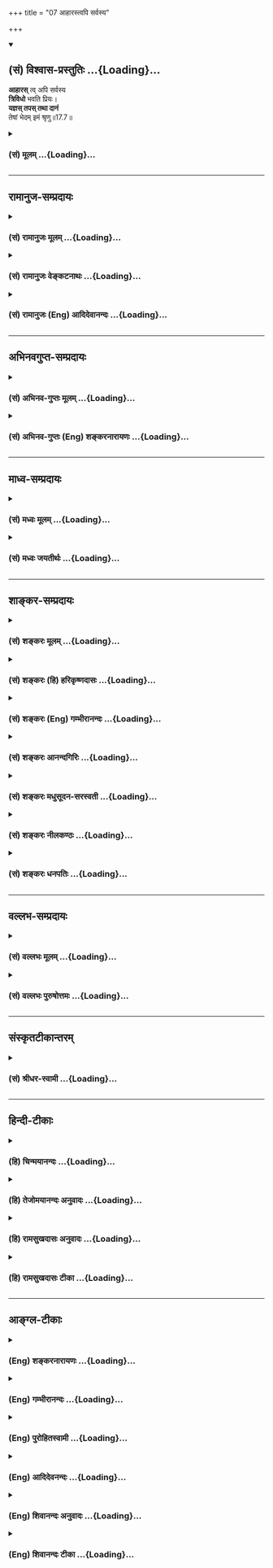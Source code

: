 +++
title = "07 आहारस्त्वपि सर्वस्य"

+++
<div class="js_include" newlevelforh1="2" title="(सं) विश्वास-प्रस्तुतिः" unfilled url="/mahAbhAratam/shlokashaH/06-bhIShma-parva/03-bhagavad-gItA-parva/saMskRtam/vishvAsa-prastutiH/17_shraddhA-traya-vibhA/07_AhArastvapi_sarva.md">
<details open><summary><h2>(सं) विश्वास-प्रस्तुतिः ...{Loading}...</h2></summary>

**आहारस्** त्व् अपि सर्वस्य  
**त्रिविधो** भवति प्रियः।  
**यज्ञस् तपस् तथा दानं**  
तेषां भेदम् इमं श्रृणु॥17.7॥
</details>
</div>
<div class="js_include collapsed" newlevelforh1="3" title="(सं) मूलम्" unfilled url="/mahAbhAratam/shlokashaH/06-bhIShma-parva/03-bhagavad-gItA-parva/saMskRtam/mUlam/17_shraddhA-traya-vibhA/07_AhArastvapi_sarva.md">
<details><summary><h3>(सं) मूलम् ...{Loading}...</h3></summary>

आहारस्त्वपि सर्वस्य त्रिविधो भवति प्रियः।  
यज्ञस्तपस्तथा दानं तेषां भेदमिमं श्रृणु।।17.7।।
</details>
</div>


_________________
## रामानुज-सम्प्रदायः
<div class="js_include collapsed" newlevelforh1="3" title="(सं) रामानुजः मूलम्" unfilled url="/mahAbhAratam/shlokashaH/06-bhIShma-parva/03-bhagavad-gItA-parva/saMskRtam/rAmAnujaH/mUlam/17_shraddhA-traya-vibhA/07_AhArastvapi_sarva.md">
<details><summary><h3>(सं) रामानुजः मूलम् ...{Loading}...</h3></summary>

।।17.7।।**आहारः अपि सर्वस्य** प्राणिजातस्य सत्त्वादिगुणत्रयान्वयेन
**त्रिविधः प्रियो भवति।** तथा एव यज्ञः अपि त्रिविधः; **तथा तपो दानं च।
तेषां भेदम् इमं श्रृणु** -- तेषाम् आहारयज्ञतपोदानानां सत्त्वादिगुणभेदेन
इमम् उच्यमानं भेदं श्रृणु।

</details>
</div>
<div class="js_include collapsed" newlevelforh1="3" title="(सं) रामानुजः वेङ्कटनाथः" unfilled url="/mahAbhAratam/shlokashaH/06-bhIShma-parva/03-bhagavad-gItA-parva/saMskRtam/rAmAnujaH/venkaTanAthaH/17_shraddhA-traya-vibhA/07_AhArastvapi_sarva.md">
<details><summary><h3>(सं) रामानुजः वेङ्कटनाथः ...{Loading}...</h3></summary>

  
  
।।17.7।। एवमुत्तरे प्रतिषेधरूपेऽर्थतः कण्ठोक्त्या च दत्ते
पुनराहारादित्रैविध्यवर्णनमबुभुत्सितोपन्यासः स्यादित्यत्राऽऽह -- अथ
प्रकृतमेवेति। अयमभिप्रायः -- अशास्त्रीयेषु सत्त्वादिनिष्ठामूलफलभेद
बुभुत्सिते शास्त्रीयेष्वेवायमिति प्रत्युक्तम्। तत्र श्रद्धातद्वतां
श्रद्धेयानां च गुणतो विभाग उपन्यस्तः। तच्छ्रवणादेव तत्तुल्ययोगक्षेमेषु
सर्वेषु बुभुत्सा बीभत्सोर्जायते। अतएव तद्भेदोपन्यासः --
इति। प्रपञ्चयतीत्यनेन पौनरुक्त्यशङ्काऽपि परिहृता। यज्ञतपःप्रभृतिषु
शास्त्रीयेषु तिष्ठत्सु रागप्राप्तस्याहारस्य प्रथमोपदेशः
केनाभिप्रायेणेत्यत्राऽऽहतत्रेति। वृद्धिः समानैः सर्वेषां
विपरीतैर्विपर्ययः \[अ.हृ.सू.1।14\]
इत्यायुर्वेदोक्तन्यायसञ्चारादाप्यायकद्रव्यगुणानुसारेणान्तःकरणादेः
सत्त्वादिवृद्धिः श्रौतीत्यभिप्रायेणअन्नमयमिति। आहारस्य सत्त्वस्य चात्र
रजस्तमोराहित्यं शुद्धिः। अपिशब्दः
प्रागुक्तश्रद्धेयदेवतादिभेदवत्सात्त्विकादिविभागानुकर्षणार्थः। पचाम्यन्नं
चतुर्विधम् \[15।14\] इति प्रागुक्तचातुर्विध्याविरोधाय
चतुर्विधेऽप्येतद्गुणकृतत्रैविध्यमिहोच्यत इत्यभिप्रायेणाऽऽह --
सत्त्वादिगुणत्रयान्वयेनेति। त्रिविधः इति सामान्यतो विभागेऽपि विशेषतो
वक्ष्यमाणाकारापेक्षयेदमुच्यत इत्याहसत्त्वादिभेदेनेममिति।
वक्ष्यमाणस्यात्रासत्त्या वर्तमानव्यपदेश इत्याहउच्यमानमिति। गुणानां
स्वविशिष्टानुभवजनितवासनाद्वारा स्वानुरूपविषयरुचिजननात्तत्तदाहाराणां
तत्तद्गुणविशिष्टप्रियत्वम्।  
  

</details>
</div>
<div class="js_include collapsed" newlevelforh1="3" title="(सं) रामानुजः (Eng) आदिदेवानन्दः" unfilled url="/mahAbhAratam/shlokashaH/06-bhIShma-parva/03-bhagavad-gItA-parva/saMskRtam/rAmAnujaH/english/AdidevAnandaH/17_shraddhA-traya-vibhA/07_AhArastvapi_sarva.md">
<details><summary><h3>(सं) रामानुजः (Eng) आदिदेवानन्दः ...{Loading}...</h3></summary>

17.7 Even the food which is dear to the host of all beings is of three kinds because of the association of the three Gunas consisting of Sattva etc. Similarly, sacrifices also are of three kinds. So too austerity and charity. Listen about this distinction, which is being described, about foods, sacrifices, austerities and gifts according to differences of Sattva etc.

</details>
</div>


_________________
## अभिनवगुप्त-सम्प्रदायः
<div class="js_include collapsed" newlevelforh1="3" title="(सं) अभिनव-गुप्तः मूलम्" unfilled url="/mahAbhAratam/shlokashaH/06-bhIShma-parva/03-bhagavad-gItA-parva/saMskRtam/abhinava-guptaH/mUlam/17_shraddhA-traya-vibhA/07_AhArastvapi_sarva.md">
<details><summary><h3>(सं) अभिनव-गुप्तः मूलम् ...{Loading}...</h3></summary>

।।17.7 -- 17.10।। आहारोऽपि सत्त्वादिभेदात् त्रिधा श्रद्धावत् +++(S omits
श्रद्धावत् )+++ तथा,यज्ञतपोदानानि। तदुच्यते -- आहार इत्यादि तामसप्रियम्
इत्यन्तम्। याता यामाः यस्य।

</details>
</div>
<div class="js_include collapsed" newlevelforh1="3" title="(सं) अभिनव-गुप्तः (Eng) शङ्करनारायणः" unfilled url="/mahAbhAratam/shlokashaH/06-bhIShma-parva/03-bhagavad-gItA-parva/saMskRtam/abhinava-guptaH/english/shankaranArAyaNaH/17_shraddhA-traya-vibhA/07_AhArastvapi_sarva.md">
<details><summary><h3>(सं) अभिनव-गुप्तः (Eng) शङ्करनारायणः ...{Loading}...</h3></summary>

17.7 See Comment under 17.10

</details>
</div>


_________________
## माध्व-सम्प्रदायः
<div class="js_include collapsed" newlevelforh1="3" title="(सं) मध्वः मूलम्" unfilled url="/mahAbhAratam/shlokashaH/06-bhIShma-parva/03-bhagavad-gItA-parva/saMskRtam/madhvaH/mUlam/17_shraddhA-traya-vibhA/07_AhArastvapi_sarva.md">
<details><summary><h3>(सं) मध्वः मूलम् ...{Loading}...</h3></summary>

।।17.7।। Sri Madhvacharya did not comment on this sloka.

</details>
</div>
<div class="js_include collapsed" newlevelforh1="3" title="(सं) मध्वः जयतीर्थः" unfilled url="/mahAbhAratam/shlokashaH/06-bhIShma-parva/03-bhagavad-gItA-parva/saMskRtam/madhvaH/jayatIrthaH/17_shraddhA-traya-vibhA/07_AhArastvapi_sarva.md">
<details><summary><h3>(सं) मध्वः जयतीर्थः ...{Loading}...</h3></summary>

।।17.7।। Sri Jayatirtha did not comment on this sloka.

</details>
</div>


_________________
## शाङ्कर-सम्प्रदायः
<div class="js_include collapsed" newlevelforh1="3" title="(सं) शङ्करः मूलम्" unfilled url="/mahAbhAratam/shlokashaH/06-bhIShma-parva/03-bhagavad-gItA-parva/saMskRtam/shankaraH/mUlam/17_shraddhA-traya-vibhA/07_AhArastvapi_sarva.md">
<details><summary><h3>(सं) शङ्करः मूलम् ...{Loading}...</h3></summary>

।।17.7।। --,**आहारस्त्वपि सर्वस्य** भोक्तुः प्राणिनः **त्रिविधो भवति
प्रियः** इष्टः; तथा **यज्ञः** तथा **तपः; तथा दानम्। तेषाम्** आहारादीनां
**भेदम् इमं** वक्ष्यमाणं श्रृणु।।

</details>
</div>
<div class="js_include collapsed" newlevelforh1="3" title="(सं) शङ्करः (हि) हरिकृष्णदासः" unfilled url="/mahAbhAratam/shlokashaH/06-bhIShma-parva/03-bhagavad-gItA-parva/saMskRtam/shankaraH/hindI/harikRShNadAsaH/17_shraddhA-traya-vibhA/07_AhArastvapi_sarva.md">
<details><summary><h3>(सं) शङ्करः (हि) हरिकृष्णदासः ...{Loading}...</h3></summary>

।।17.7।। रसयुक्त और स्निग्ध आदि भोजनोंमें; अपनी रुचिकी अधिकतारूप लक्षणसे
अपना सात्त्विकत्व; राजसत्व और तामसत्व जानकर; राजस और तामस चिह्नोंवाले
आहारका त्याग और सात्त्विक चिह्नयुक्त आहारका ग्रहण करनेके लिये; यहाँ
रस्यस्निग्ध आदि ( वाक्योंद्वारा वर्णित ) तीन वर्गोंमें विभक्त हुए
आहारमें; क्रमसे सात्त्विक; राजस और तामस पुरुषोंकी ( पृथक्पृथक् ) रुचि
दिखलायी जाती है। वैसे ही सात्त्विक आदि गुणोंके भेदसे यज्ञादिके भेदोंका
प्रतिपादन भी यहाँ इसीलिये किया जाता है कि राजस और तामस यज्ञादिको जानकर
किसी प्रकार लोग उनका त्याग कर दें और सात्त्विक यज्ञादिका अनुष्ठान किया
करें --, भोजन करनेवाले सभी मनुष्योंको तीन प्रकारके आहार प्रियरुचिकर होते
हैं। वैसे ही यज्ञ; तप और दान भी ( तीनतीन प्रकारके होते हैं ) उन
आहारादिका यह आगे कहा जानेवाला भेद सुन।

</details>
</div>
<div class="js_include collapsed" newlevelforh1="3" title="(सं) शङ्करः (Eng) गम्भीरानन्दः" unfilled url="/mahAbhAratam/shlokashaH/06-bhIShma-parva/03-bhagavad-gItA-parva/saMskRtam/shankaraH/english/gambhIrAnandaH/17_shraddhA-traya-vibhA/07_AhArastvapi_sarva.md">
<details><summary><h3>(सं) शङ्करः (Eng) गम्भीरानन्दः ...{Loading}...</h3></summary>

17.7 Aharah, food; api tu, also; which is priyah, dear; sarvasya, to all
\[Here Ast. adds praninah (creatures).-Tr.\] who eat it; bhavati, is;
trividhah, of three kinds; so also yajnah, sacrifices; similarly, tapah,
austerity; tatha, so also; danam, charity. Srnu, listen; to imam, this;
bhedam, classification; tesam, of them, of food etc., which is going to
be stated.

</details>
</div>
<div class="js_include collapsed" newlevelforh1="3" title="(सं) शङ्करः आनन्दगिरिः" unfilled url="/mahAbhAratam/shlokashaH/06-bhIShma-parva/03-bhagavad-gItA-parva/saMskRtam/shankaraH/AnandagiriH/17_shraddhA-traya-vibhA/07_AhArastvapi_sarva.md">
<details><summary><h3>(सं) शङ्करः आनन्दगिरिः ...{Loading}...</h3></summary>

।।17.7।। उत्तरश्लोकपूर्वार्धतात्पर्यमाह -- **आहाराणामिति।**
रस्यादिवर्गस्य सात्त्विकपुरुषप्रियत्वं; कट्वादिवर्गस्य,राजसप्रियत्वं;
यातयामादिवर्गस्य तामसप्रियत्वमिति दर्शनं कुत्रोपयुज्यते तत्राह --
**रस्येति।** श्लोकोत्तरार्धतात्पर्यमाह -- **तथेति।** आहारत्रैविध्यवदिति
यावत्। कथमेतेषां प्रत्येकं त्रैविध्यं तत्राह -- **तेषामिति।**

</details>
</div>
<div class="js_include collapsed" newlevelforh1="3" title="(सं) शङ्करः मधुसूदन-सरस्वती" unfilled url="/mahAbhAratam/shlokashaH/06-bhIShma-parva/03-bhagavad-gItA-parva/saMskRtam/shankaraH/madhusUdana-sarasvatI/17_shraddhA-traya-vibhA/07_AhArastvapi_sarva.md">
<details><summary><h3>(सं) शङ्करः मधुसूदन-सरस्वती ...{Loading}...</h3></summary>

।।17.7।। ये सात्त्विकास्ते देवा ये तु राजसास्तामसाश्च ते
विपर्यस्तत्वादसुरा इति स्थिते सात्त्विकानामादानाय राजसतामसानां हानाय
चाहारयज्ञतपोदानानां त्रैविध्यमाह -- आहारस्त्विति। न केवलं श्रद्धैव
त्रिविधा; आहारोऽपि सर्वस्य प्रियस्त्रिविध एव भवति। सर्वस्य
त्रिगुणात्मकत्वेन चतुर्थ्या विधाया असंभवात्। यथा दृष्टार्थ
आहारस्त्रिविधस्तथा यज्ञतपोदानान्यदृष्टार्थान्यपि त्रिविधानि। तत्रयज्ञं
व्याख्यास्यामो द्रव्यं देवता त्यागः इति कल्पकारैर्देवतोद्देशेन
द्रव्यत्यागो यज्ञ इति निरुक्तः। स च यजतिना जुहोतिना च चोदितत्वेन यागो
होमश्चेति द्विविधः। उत्तिष्ठद्धोमा वषट्कारप्रयोगान्ता
याज्यापुरोनुवाक्यावन्तो यजतय उपविष्टहोमाः; स्वाहाकारप्रयोगान्ता
याज्यापुरोनुवाक्यारहिता जुहोतयः इति कल्पकारैर्व्याख्यातो
यज्ञशब्देनोक्तः। तपः कायेन्द्रियशोषणं,कृच्छ्रचान्द्रायणादि। दानं
परस्वत्वापत्तिफलकः स्वस्वत्वत्यागस्तेषामाहारयज्ञतपोदानानां
सात्त्विकराजसतामसभेदं मया व्याख्यायमानमिमं शृणु।

</details>
</div>
<div class="js_include collapsed" newlevelforh1="3" title="(सं) शङ्करः नीलकण्ठः" unfilled url="/mahAbhAratam/shlokashaH/06-bhIShma-parva/03-bhagavad-gItA-parva/saMskRtam/shankaraH/nIlakaNThaH/17_shraddhA-traya-vibhA/07_AhArastvapi_sarva.md">
<details><summary><h3>(सं) शङ्करः नीलकण्ठः ...{Loading}...</h3></summary>

।।17.7।। अत्र सात्त्विकानां श्रद्धाराध्याहारयज्ञतपोदानानां परिग्रहार्थं
राजसतामसानां वर्जनार्थं च तेषां प्रत्येकं त्रैविध्यं विधीयते। तत्रापि
श्रद्धात्रैविध्यं आराध्यत्रैविध्यं च प्रागेवोक्तम्। आहारादीनां
त्रैविध्यं प्रतिज्ञापूर्वकमाह -- **आहारस्त्विति।** आह्रियत
इत्याहारोऽन्नं। अतः परं प्रायेण पदार्थः स्पष्टस्तथापि
क्वचित्क्वचित्किंचित्किंचिद्व्याख्यायते।

</details>
</div>
<div class="js_include collapsed" newlevelforh1="3" title="(सं) शङ्करः धनपतिः" unfilled url="/mahAbhAratam/shlokashaH/06-bhIShma-parva/03-bhagavad-gItA-parva/saMskRtam/shankaraH/dhanapatiH/17_shraddhA-traya-vibhA/07_AhArastvapi_sarva.md">
<details><summary><h3>(सं) शङ्करः धनपतिः ...{Loading}...</h3></summary>

।।17.7।। तत्तदाहरेषु प्रीत्यतिरेकेण सात्त्वित्वादिकं यज्ञादीनामपि
सत्त्वादिगुणभेदेन त्रिविधात्वं च बुद्ध्वा सात्त्विका आहारादयो ग्राह्याः
राजसास्तमसाश्च परिवर्ज्या इति बोधयितुमारभते -- आहार इत्यादिना। आह्नियते
इत्याहारो भक्ष्यादिरुपः सर्वस्य सात्त्विकादिभेदभिन्नस्य प्राणिजातस्य
भोक्तुराहारोऽपि त्रिविधस्त्रिप्रकारः प्रिय इष्टो भवति। तथा
यज्ञस्त्रिविधः तथा दानं तेषामाहारादिनामिमं वक्ष्यमाणं भेदं शृणु।

</details>
</div>


_________________
## वल्लभ-सम्प्रदायः
<div class="js_include collapsed" newlevelforh1="3" title="(सं) वल्लभः मूलम्" unfilled url="/mahAbhAratam/shlokashaH/06-bhIShma-parva/03-bhagavad-gItA-parva/saMskRtam/vallabhaH/mUlam/17_shraddhA-traya-vibhA/07_AhArastvapi_sarva.md">
<details><summary><h3>(सं) वल्लभः मूलम् ...{Loading}...</h3></summary>

।।17.7।। अथ पुनरपि प्रकृतमेव शास्त्रीयेषु वैदिकेषु यागादिषु गुणभेदतोऽपि
विशेषं प्रपञ्चयति लौकिकेषु त्वाहारमूलत्वात्सत्त्वादिवृद्धेरित्याह --
आहारस्त्विति। त्रिविधः प्रियः। तथा यज्ञस्तपो दानं चेति त्रितयं
श्रौतशास्त्रीयं तेषां भेदमिमं वक्ष्यमाणं शृणु।

</details>
</div>
<div class="js_include collapsed" newlevelforh1="3" title="(सं) वल्लभः पुरुषोत्तमः" unfilled url="/mahAbhAratam/shlokashaH/06-bhIShma-parva/03-bhagavad-gItA-parva/saMskRtam/vallabhaH/puruShottamaH/17_shraddhA-traya-vibhA/07_AhArastvapi_sarva.md">
<details><summary><h3>(सं) वल्लभः पुरुषोत्तमः ...{Loading}...</h3></summary>

  
  
।।17.7।। एवं धर्मभेदानुक्त्वा आहारादिभेदेनापि तद्भेदज्ञानमाह --
आहारस्त्वित्याद्यैः। तु पुनः आहारोऽपि सर्वस्य त्रिविधस्य लोकस्य त्रिविधः
सात्त्विकादिरूपः प्रियो भवति। तथा यज्ञो यजनं; तपः देहादिक्लेशः; दानं;
तेषां भेदं अग्रे मया प्रोच्यमानमिमं शृणु।  
  

</details>
</div>


_________________
## संस्कृतटीकान्तरम्
<div class="js_include collapsed" newlevelforh1="3" title="(सं) श्रीधर-स्वामी" unfilled url="/mahAbhAratam/shlokashaH/06-bhIShma-parva/03-bhagavad-gItA-parva/saMskRtam/shrIdhara-svAmI/17_shraddhA-traya-vibhA/07_AhArastvapi_sarva.md">
<details><summary><h3>(सं) श्रीधर-स्वामी ...{Loading}...</h3></summary>

।।17.7।। आहारादिभेदादपि सात्त्विकादिभेदं दर्शयितुमाह **--
आहारस्त्वित्यादित्रयोदशभिः।** सर्वस्यापि जनस्य य,आहारोऽन्नादिः स तु
यथायथं त्रिविधः प्रियो भवति। तथा यज्ञतपोदानानि च त्रिविधानि भवन्ति।
तेषां च वक्ष्यमाणमिमं भेदं श्रृणु। एतच्च राजसतामसाहारयज्ञादिपरित्यागेन
सात्त्विकाहारयज्ञादिसेवया सत्त्ववृद्धौ यत्नः कर्तव्य इत्येतदर्थं कथ्यते।

</details>
</div>


_________________
## हिन्दी-टीकाः
<div class="js_include collapsed" newlevelforh1="3" title="(हि) चिन्मयानन्दः" unfilled url="/mahAbhAratam/shlokashaH/06-bhIShma-parva/03-bhagavad-gItA-parva/hindI/chinmayAnandaH/17_shraddhA-traya-vibhA/07_AhArastvapi_sarva.md">
<details><summary><h3>(हि) चिन्मयानन्दः ...{Loading}...</h3></summary>

।।17.7।। इस श्लोक में भगवान् श्रीकृष्ण आगे वर्णन किये जाने वाले विषय का
नाम निर्देश करते हैं। मनुष्य का स्वभाव उसके कार्यकलापों में व्यक्त होता
है। उसका प्रिय आहार; मित्रगण; मन की भावनाएं; जीवन विषयक दृष्टिकोण आदि
उसके स्वभाव की श्रेणी को इंगित करते हैं। प्रत्येक व्यक्ति किसी न किसी
गुण विशेष के आधिक्य से प्रभावित रहता है। मनुष्य का आन्तरिक स्वभाव तथा
बाह्याचरण पर किस गुण की अधिकता से किस प्रकार का प्रभाव पड़ता है इसका
विश्लेषण आगे के श्लोकों में किया गया है। यहाँ इस बात का ध्यान रखना चाहिए
कि इन श्लोकों का प्रयोजन अन्य लोगों का वर्गीकरण करने के लिए नहीं हैं।
हिन्दू धर्म आत्मविद्या का उपदेश देता है। अत साधक का प्रयत्न अपने
आत्मस्वरूप को अभिव्यक्त करने के लिए होना चाहिए। आत्मा के सौन्दर्य को
व्यक्त करने एवं आत्मिक बल को प्राप्त करने के लिए समस्त साधकों को चित्त
शुद्धि के हेतु प्रयत्न करना होगा। चित्तशुद्धि का अर्थ है; रजोगुण के
विक्षेप तथा तमोगुण के प्रमाद और मोह का त्यागकर सत्त्वगुण की रचनात्मक
सजगता और आध्यात्मिक आभा में मन की दृढ़ स्थिति। सर्व प्रथम आहार को बताते
हैं

</details>
</div>
<div class="js_include collapsed" newlevelforh1="3" title="(हि) तेजोमयानन्दः अनुवादः" unfilled url="/mahAbhAratam/shlokashaH/06-bhIShma-parva/03-bhagavad-gItA-parva/hindI/tejomayAnandaH/anuvAdaH/17_shraddhA-traya-vibhA/07_AhArastvapi_sarva.md">
<details><summary><h3>(हि) तेजोमयानन्दः अनुवादः ...{Loading}...</h3></summary>

।।17.7।। (अपनीअपनी प्रकृति के अनुसार) सब का प्रिय भोजन भी तीन प्रकार का
होता है; उसी प्रकार यज्ञ; तप और दान भी तीन प्रकार के होते हैं; उनके भेद
को तुम मुझसे सुनो।।  
  

</details>
</div>
<div class="js_include collapsed" newlevelforh1="3" title="(हि) रामसुखदासः अनुवादः" unfilled url="/mahAbhAratam/shlokashaH/06-bhIShma-parva/03-bhagavad-gItA-parva/hindI/rAmasukhadAsaH/anuvAdaH/17_shraddhA-traya-vibhA/07_AhArastvapi_sarva.md">
<details><summary><h3>(हि) रामसुखदासः अनुवादः ...{Loading}...</h3></summary>

।।17.7।। आहार भी सबको तीन प्रकारका प्रिय होता है और वैसे ही यज्ञ, दान और
तप भी तीन प्रकारके होते हैं अर्थात् शास्त्रीय कर्मोंमें भी तीन प्रकारकी
रुचि होती है, तू उनके इस भेदको सुन।

</details>
</div>
<div class="js_include collapsed" newlevelforh1="3" title="(हि) रामसुखदासः टीका" unfilled url="/mahAbhAratam/shlokashaH/06-bhIShma-parva/03-bhagavad-gItA-parva/hindI/rAmasukhadAsaH/TIkA/17_shraddhA-traya-vibhA/07_AhArastvapi_sarva.md">
<details><summary><h3>(हि) रामसुखदासः टीका ...{Loading}...</h3></summary>

।।17.7।।***व्याख्या --***  **आहारस्त्वपि सर्वस्य त्रिविधो भवति प्रियः
--** चौथे श्लोकमें भगवान्ने अर्जुनके प्रश्नके अनुसार मनुष्योंकी निष्ठाकी
परीक्षाके लिये सात्त्विक; राजस और तामस -- तीन तरहके यजन बताये। परन्तु
जिसकी श्रद्धा; रुचि; प्रियता यजनपूजनमें नहीं है; उनकी निष्ठाकी पहचान
कैसे हो इसके लिये बताया कि जिनकी यजनपूजनमें श्रद्धा नहीं है; ऐसे
मनुष्योंको भी शरीरनिर्वाहके लिये भोजन तो करना ही पड़ता है; चाहे वे
नास्तिक हों; चाहे आस्तिक हों; चाहे वैदिक अथवा ईसाई; पारसी; यहूदी; यवन
आदि किसी सम्प्रदायके हों। उन सबके लिये यहाँ **आहारस्त्वपि** पद देकर कहा
है कि निष्ठाकी पहचानके लिये केवल यजनपूजन ही नहीं है; प्रत्युत भोजनकी
रुचिसे ही उनकी निष्ठाकी पहचान हो जायगी। मनुष्यका मन स्वाभाविक ही जिस
भोजनमें ललचाता है अर्थात् जिस भोजनकी बात सुनकर; उसे देखकर और उसे चखकर मन
आकृष्ट होता है; उसके अनुसार उसकी सात्त्विकी; राजसी या तामसी निष्ठा मानी
जाती है। यहाँ कोई ऐसा भी कह सकता है कि सात्त्विक; राजस और तामस आहार
कैसाकैसा होता है -- इसे बतानेके लिये यह प्रकरण आया है। स्थूलदृष्टिसे
देखनेपर तो ऐसा ही दीखता है परन्तु विचारपूर्वक गहराईसे देखनेपर यह बात
दीखती नहीं। वास्तवमें यहाँ आहारका वर्णन नहीं है; प्रत्युत आहारीकी रुचिका
वर्णन है। अतः आहारीकी श्रद्धाकी पहचान कैसे हो यह बतानेके लिये ही यह
प्रकरण आया है।  
  
यहाँ **सर्वस्य** और **प्रियः** पद यह बतानेके लिये आये हैं कि
सामान्यरूपसे सम्पूर्ण मनुष्योंमें एकएककी किसकिस भोजनमें रुचि होती है;
जिससे उनकी सात्त्विकी; राजसी और तामसी निष्ठाकी पहचान हो। ऐसे ही
**यज्ञस्तपस्था दानम् (टिप्पणी प₀ 841.1)** पद यह बतानेके लिये आये हैं कि
जितने भी शास्त्रीय कर्म हैं; उनमें भी उन मनुष्योंकी यज्ञ; तप आदि किसकिस
कर्ममें कैसीकैसी रुचि -- प्रियता होती है। यहाँ **तथा** कहनेका तात्पर्य
यह है कि जैसे पूजन तीन तरहका होता है और जैसे आहार तीन तरहका प्रिय होता
है;,इसी तरह शास्त्रीय यज्ञ; तप आदि कर्म भी तीन तरहके होते हैं। इससे यहाँ
एक और बात भी सिद्ध होती है कि शास्त्र; सत्सङ्ग; विवेचन; वार्तालाप;
कहानी; पुस्तक; व्रत; तीर्थ; व्यक्ति आदि जोजो भी सामने आयेंगे; उनमें जो
सात्त्विक होगा वह सात्त्विक मनुष्यको; जो राजस होगा; वह राजस मनुष्यको और
जो तामस होगा; वह तामस मनुष्यको प्रिय लगेगा।  
  
**तेषां भेदमिमं श्रृणु --** यज्ञ; तप और दानके भेद सुनो अर्थात् मनुष्यकी
स्वाभाविक रुचि; प्रवृत्ति और प्रसन्नता किसकिसमें होती है; उसको तुम सुनो।
जैसे अपनी रुचिके अनुसार कोई ब्राह्मणको दान देना पसंद करता है; तो कोई
अन्य साधारण मनुष्यको दान देना ही पसंद करता है। कोई शुद्ध आचरणवाले
व्यक्तियोंके साथ मित्रता करते हैं; तो कोई जिनका खानपान; आचरण आदि शुद्ध
नहीं हैं; ऐसे मनुष्योंके साथ ही मित्रता करते हैं; आदिआदि **(टिप्पणी प₀
841.2)**। तात्पर्य यह कि सात्त्विक मनुष्योंकी रुचि सात्त्विक खानपान;
रहनसहन; कार्य; समाज; व्यक्ति आदिमें होती है और उन्हींका सङ्ग करना उनको
अच्छा लगता है। राजस मनुष्योंकी रुचि राजस खानपान; रहनसहन; कार्य; समाज;
व्यक्ति आदिमें होती है और उन्हींका सङ्ग उनको अच्छा लगता है। तामस
मनुष्योंकी रुचि तामस खानपान; रहनसहन आदिमें तथा शास्त्रनिषिद्ध आचरण
करनेवाले नीच मनुष्योंके साथ उठनेबैठने; खानेपीने; बातचीत करने; साथ रहने;
मित्रता करने आदिमें होती है और उन्हींका सङग उनको अच्छा लगता है तथा वैसे
ही आचरणोंमें उनकी प्रवृत्ति होती है।  
  
,

</details>
</div>


_________________
## आङ्ग्ल-टीकाः
<div class="js_include collapsed" newlevelforh1="3" title="(Eng) शङ्करनारायणः" unfilled url="/mahAbhAratam/shlokashaH/06-bhIShma-parva/03-bhagavad-gItA-parva/english/shankaranArAyaNaH/17_shraddhA-traya-vibhA/07_AhArastvapi_sarva.md">
<details><summary><h3>(Eng) शङ्करनारायणः ...{Loading}...</h3></summary>

17.7. Further, the food also, which is dear to all, is of three kinds.
So are \[their\] sacrifice, austerity and charity. Listen to this distinction of them.

</details>
</div>
<div class="js_include collapsed" newlevelforh1="3" title="(Eng) गम्भीरानन्दः" unfilled url="/mahAbhAratam/shlokashaH/06-bhIShma-parva/03-bhagavad-gItA-parva/english/gambhIrAnandaH/17_shraddhA-traya-vibhA/07_AhArastvapi_sarva.md">
<details><summary><h3>(Eng) गम्भीरानन्दः ...{Loading}...</h3></summary>

17.7 Food also, which is dear to all, is of three kinds; and so also are sacrifices, austerity and charity. Listen to this classification of them.

</details>
</div>
<div class="js_include collapsed" newlevelforh1="3" title="(Eng) पुरोहितस्वामी" unfilled url="/mahAbhAratam/shlokashaH/06-bhIShma-parva/03-bhagavad-gItA-parva/english/purohitasvAmI/17_shraddhA-traya-vibhA/07_AhArastvapi_sarva.md">
<details><summary><h3>(Eng) पुरोहितस्वामी ...{Loading}...</h3></summary>

17.7 The food which men enjoy is also threefold, like the ways of sacrifice, austerity and almsgiving. Listen to the distinction.

</details>
</div>
<div class="js_include collapsed" newlevelforh1="3" title="(Eng) आदिदेवनन्दः" unfilled url="/mahAbhAratam/shlokashaH/06-bhIShma-parva/03-bhagavad-gItA-parva/english/AdidevanandaH/17_shraddhA-traya-vibhA/07_AhArastvapi_sarva.md">
<details><summary><h3>(Eng) आदिदेवनन्दः ...{Loading}...</h3></summary>

17.7 Even the food which is dear to all is threefold. So are sacrifices,
austeritty and gifts. Listen about this distinction among them.

</details>
</div>
<div class="js_include collapsed" newlevelforh1="3" title="(Eng) शिवानन्दः अनुवादः" unfilled url="/mahAbhAratam/shlokashaH/06-bhIShma-parva/03-bhagavad-gItA-parva/english/shivAnandaH/anuvAdaH/17_shraddhA-traya-vibhA/07_AhArastvapi_sarva.md">
<details><summary><h3>(Eng) शिवानन्दः अनुवादः ...{Loading}...</h3></summary>

17.7 The food also which is dear to each is threefold, as also sacrifice, austerity and almsgiving. Hear thou the distinction of these.

</details>
</div>
<div class="js_include collapsed" newlevelforh1="3" title="(Eng) शिवानन्दः टीका" unfilled url="/mahAbhAratam/shlokashaH/06-bhIShma-parva/03-bhagavad-gItA-parva/english/shivAnandaH/TIkA/17_shraddhA-traya-vibhA/07_AhArastvapi_sarva.md">
<details><summary><h3>(Eng) शिवानन्दः टीका ...{Loading}...</h3></summary>

17.7 आहारः food; तु indeed; अपि also; सर्वस्य of all; त्रिविधः
threefold; भवति is; प्रियः dear; यज्ञः sacrifice; तपः austerity; तथा
also; दानम् almsgiving; तेषाम् their; भेदम् distinction; इमम् this;
श्रृणु hear.Commentary Each Every being that eats.Imam This That which is going to be described.Tesham Their Of food; etc.According to the Gunas; a mans taste for a particular food is determined. There are three kinds of food that a man can eat.All foods have different properties.
Different foods exercise different effects on different compartments of the brain or the mind. A confection of sparrow; meat; fish; eggs; onion and garlic excites passion. Fruits; barley; etc.; render the mind calm and serene. The nature of food greatly influences the being of a man.
Man feels a desire for particular foods according to his Guna or temperament.The body is the instrument by which man accomplishes all his purposes in the world. It is the horse that takes him to his destination or goal (Moksha). Therefore it should be kept clean; strong and healthy.
The body is a mould prepared by the mind for its activities. There is an intimate connection between the body and the mind. The nature and condition of the body has a vital effect upon the mind and activities.
Therefore the materials or foods that build the body and the mind should be pure; wholesome; nutritious; substantial and bland.Everything in this world is threefold. The food is either Sattvic; Rajasic or Tamasic according to its,character and effect upon the body and the mind. You can find out the nature or temperament of a man from the nature of the food he takes. You can find out your own nature; whether you are Sattvic; Rajasic or Tamasic; from your predilection to particular food and then abandon the Rajasic and the Tamasic foodstuffs and take to the Sattvic diet.Why is there also a triple division in sacrifice; austerity and charity Because this threefold division is according to the nature of the Gunas. You can find out and abandon the Rajasic and the Tamasic ones and take recourse exclusively to the Sattvic ones.The practice of Krichhra and Chandrayana Vratas that produce emaciation of the body and the senses is austerity. Tapas means meditation also. It produces Brahmatejas or divine splendour and glow on the face.

</details>
</div>
